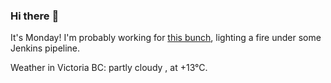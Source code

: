 ### Hi there :wave:

It's Monday! I'm probably working for [this bunch](https://github.com/kohofinancial), lighting a fire under some Jenkins pipeline.

Weather in Victoria BC: partly cloudy , at +13°C.
